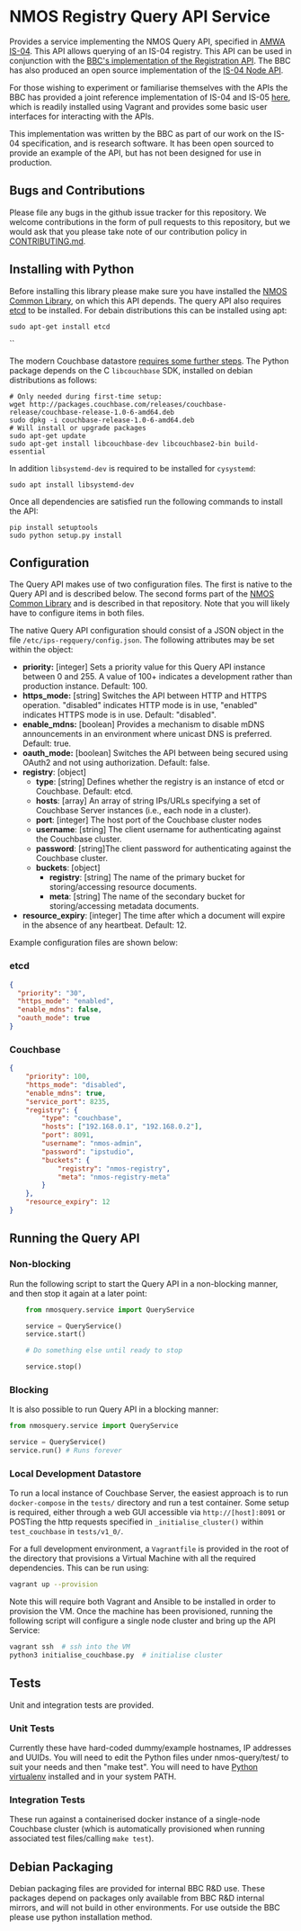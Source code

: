 # NMOS Registry Query API Service

Provides a service implementing the NMOS Query API, specified in [AMWA IS-04](https://github.com/AMWA-TV/nmos-discovery-registration). This API allows querying of an IS-04 registry. This API can be used in conjunction with the [BBC's implementation of the Registration API](https://github.com/bbc/nmos-registration/). The BBC has also produced an open source implementation of the [IS-04 Node API](https://github.com/bbc/nmos-node).

For those wishing to experiment or familiarise themselves with the APIs the BBC has provided a joint reference implementation of IS-04 and IS-05 [here](https://github.com/bbc/nmos-joint-ri), which is readily installed using Vagrant and provides some basic user interfaces for interacting with the APIs.

This implementation was written by the BBC as part of our work on the IS-04 specification, and is research software. It has been open sourced to provide an example of the API, but has not been designed for use in production.

## Bugs and Contributions
Please file any bugs in the github issue tracker for this repository. We welcome contributions in the form of pull requests to this repository, but we would ask that you please take note of our contribution policy in [CONTRIBUTING.md](CONTRIBUTING.md).

## Installing with Python

Before installing this library please make sure you have installed the [NMOS Common Library](https://github.com/bbc/nmos-common), on which this API depends. The query API also requires [etcd](https://github.com/coreos/etcd) to be installed. For debain distributions this can be installed using apt:

```
sudo apt-get install etcd

```
``

The modern Couchbase datastore [requires some further steps](https://docs.couchbase.com/python-sdk/2.5/start-using-sdk.html). The Python package depends on the C `libcouchbase` SDK, installed on debian distributions as follows:

```
# Only needed during first-time setup:
wget http://packages.couchbase.com/releases/couchbase-release/couchbase-release-1.0-6-amd64.deb
sudo dpkg -i couchbase-release-1.0-6-amd64.deb
# Will install or upgrade packages
sudo apt-get update
sudo apt-get install libcouchbase-dev libcouchbase2-bin build-essential
```

In addition `libsystemd-dev` is required to  be installed for `cysystemd`:

```
sudo apt install libsystemd-dev
```

Once all dependencies are satisfied run the following commands to install the API:

```
pip install setuptools
sudo python setup.py install
```

## Configuration

The Query API makes use of two configuration files. The first is native to the Query API and is described below. The second forms part of the [NMOS Common Library](https://github.com/bbc/nmos-common) and is described in that repository. Note that you will likely have to configure items in both files.

The native Query API configuration should consist of a JSON object in the file `/etc/ips-regquery/config.json`. The following attributes may be set within the object:

*   **priority:** \[integer\] Sets a priority value for this Query API instance between 0 and 255. A value of 100+ indicates a development rather than production instance. Default: 100.
*   **https_mode:** \[string\] Switches the API between HTTP and HTTPS operation. "disabled" indicates HTTP mode is in use, "enabled" indicates HTTPS mode is in use. Default: "disabled".
*   **enable_mdns:** \[boolean\] Provides a mechanism to disable mDNS announcements in an environment where unicast DNS is preferred. Default: true.
*   **oauth_mode:** \[boolean\] Switches the API between being secured using OAuth2 and not using authorization. Default: false.
* **registry**: \[object\]
  * **type**: \[string\] Defines whether the registry is an instance of etcd or Couchbase. Default: etcd.
  * **hosts**: \[array\] An array of string IPs/URLs specifying a set of Couchbase Server instances (i.e., each node in a cluster).
  * **port**: \[integer\] The host port of the Couchbase cluster nodes
  * **username**: \[string\] The client username for authenticating against the Couchbase cluster.
  * **password**: \[string\]The client password for authenticating against the Couchbase cluster.
  * **buckets**: \[object\]
    * **registry**: \[string\] The name of the primary bucket for storing/accessing resource documents.
    * **meta**: \[string\] The name of the secondary bucket for storing/accessing metadata documents.
* **resource_expiry**: \[integer\] The time after which a document will expire in the absence of any heartbeat. Default: 12.

Example configuration files are shown below:

### etcd

```json
{
  "priority": "30",
  "https_mode": "enabled",
  "enable_mdns": false,
  "oauth_mode": true
}
```

### Couchbase

```json
{
    "priority": 100,
    "https_mode": "disabled",
    "enable_mdns": true,
    "service_port": 8235,
    "registry": {
        "type": "couchbase",
        "hosts": ["192.168.0.1", "192.168.0.2"],
        "port": 8091,
        "username": "nmos-admin",
        "password": "ipstudio",
        "buckets": {
            "registry": "nmos-registry",
            "meta": "nmos-registry-meta"
        }
    },
    "resource_expiry": 12
}
```

## Running the Query API

### Non-blocking

Run the following script to start the Query API in a non-blocking manner, and then stop it again at a later point:

```Python
    from nmosquery.service import QueryService

    service = QueryService()
    service.start()

    # Do something else until ready to stop

    service.stop()
```

### Blocking

It is also possible to run Query API in a blocking manner:

```python
from nmosquery.service import QueryService

service = QueryService()
service.run() # Runs forever
```

### Local Development Datastore

To run a local instance of Couchbase Server, the easiest approach is to run `docker-compose` in the `tests/` directory and run a test container. Some setup is required, either through a web GUI accessible via `http://[host]:8091` or POSTing the http requests specified in `_initialise_cluster()` within `test_couchbase` in `tests/v1_0/`.

For a full development environment, a `Vagrantfile` is provided in the root of the directory that provisions a Virtual Machine with all the required dependencies. This can be run using:

```bash
vagrant up --provision
```

Note this will require both Vagrant and Ansible to be installed in order to provision the VM. Once the machine has been provisioned, running the following script will configure a single node cluster and bring up the API Service:

```bash
vagrant ssh  # ssh into the VM
python3 initialise_couchbase.py  # initialise cluster
```

## Tests

Unit and integration tests are provided.

### Unit Tests
 Currently these have hard-coded dummy/example hostnames, IP addresses and UUIDs.  You will need to edit the Python files under nmos-query/test/ to suit your needs and then "make test". You will need to have [Python virtualenv](https://pypi.python.org/pypi/virtualenv) installed and in your system PATH.

### Integration Tests
 These run against a containerised docker instance of a single-node Couchbase cluster (which is automatically provisioned when running associated test files/calling `make test`).

## Debian Packaging

Debian packaging files are provided for internal BBC R&D use.
These packages depend on packages only available from BBC R&D internal mirrors, and will not build in other environments. For use outside the BBC please use python installation method.
